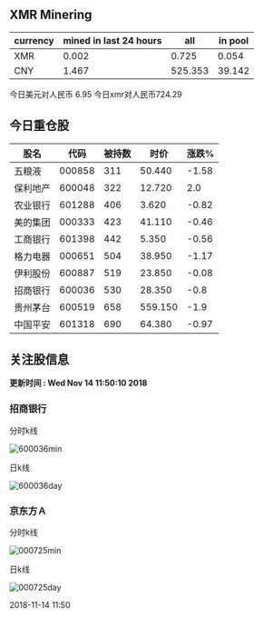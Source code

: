 ## XMR Minering

|currency|mined in last 24 hours|all|in pool|
|---|---|---|---|
|XMR|0.002|0.725|0.054|
|CNY|1.467|525.353|39.142|

今日美元对人民币 6.95	今日xmr对人民币724.29


## 今日重仓股 

|股名|代码|被持数|时价|涨跌%|
|---|---|---|---|---|
|五粮液|000858|311|50.440|-1.58|
|保利地产|600048|322|12.720|2.0|
|农业银行|601288|406|3.620|-0.82|
|美的集团|000333|423|41.110|-0.46|
|工商银行|601398|442|5.350|-0.56|
|格力电器|000651|504|38.950|-1.17|
|伊利股份|600887|519|23.850|-0.08|
|招商银行|600036|530|28.350|-0.8|
|贵州茅台|600519|658|559.150|-1.9|
|中国平安|601318|690|64.380|-0.97|

## 关注股信息
**更新时间 : Wed Nov 14 11:50:10 2018**
### 招商银行 
分时k线

![600036min](http://image.sinajs.cn/newchart/min/n/sh600036.gif)

日k线

![600036day](http://image.sinajs.cn/newchart/daily/n/sh600036.gif)

### 京东方Ａ 
分时k线

![000725min](http://image.sinajs.cn/newchart/min/n/sz000725.gif)

日k线

![000725day](http://image.sinajs.cn/newchart/daily/n/sz000725.gif)

2018-11-14 11:50